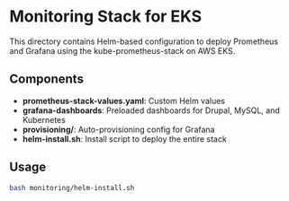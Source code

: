 # Monitoring Stack for EKS

This directory contains Helm-based configuration to deploy Prometheus and Grafana using the kube-prometheus-stack on AWS EKS.

## Components

- **prometheus-stack-values.yaml**: Custom Helm values
- **grafana-dashboards**: Preloaded dashboards for Drupal, MySQL, and Kubernetes
- **provisioning/**: Auto-provisioning config for Grafana
- **helm-install.sh**: Install script to deploy the entire stack

## Usage

```bash
bash monitoring/helm-install.sh
